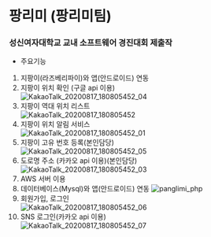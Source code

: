 # 팡리미 (팡리미팀)
### 성신여자대학교 교내 소프트웨어 경진대회 제출작

- 주요기능
1. 지팡이(라즈베리파이)와 앱(안드로이드) 연동
2. 지팡이 위치 확인 (구글 api 이용) <br>
![KakaoTalk_20200817_180805452_04](https://user-images.githubusercontent.com/71006256/93229367-786e7b80-f7b1-11ea-980e-70ac2a1a836a.jpg)
3. 지팡이 역대 위치 리스트<br>
![KakaoTalk_20200817_180805452](https://user-images.githubusercontent.com/71006256/93229355-760c2180-f7b1-11ea-83e1-9ce2ceab334d.jpg)
4. 지팡이 위치 알림 서비스<br>
![KakaoTalk_20200817_180805452_01](https://user-images.githubusercontent.com/71006256/93229359-773d4e80-f7b1-11ea-99d3-92f384ad1f1a.jpg)
5. 지팡이 고유 번호 등록(본인담당)<br>
![KakaoTalk_20200817_180805452_05](https://user-images.githubusercontent.com/71006256/93229369-786e7b80-f7b1-11ea-8678-64e6c88acef9.jpg)
6. 도로명 주소 (카카오 api 이용)(본인담당)<br>
![KakaoTalk_20200817_180805452_03](https://user-images.githubusercontent.com/71006256/93229364-77d5e500-f7b1-11ea-9f2c-c6f5361f591a.jpg)
7. AWS 서버 이용
8. 데이터베이스(Mysql)와 앱(안드로이드) 연동
![panglimi_php](https://user-images.githubusercontent.com/71006256/93231669-f0d63c00-f7b3-11ea-8391-9e79ee8a9b4b.jpg)
9. 회원가입, 로그인<br>
![KakaoTalk_20200817_180805452_06](https://user-images.githubusercontent.com/71006256/93229371-79071200-f7b1-11ea-9573-240d8cd62d5f.jpg)
10. SNS 로그인(카카오 api 이용)<br>
![KakaoTalk_20200817_180805452_07](https://user-images.githubusercontent.com/71006256/93229372-799fa880-f7b1-11ea-8c9d-3b226c9bbb2e.jpg)







